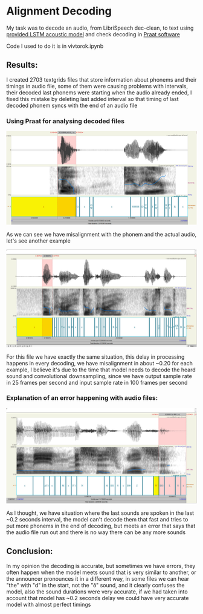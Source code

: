 # Alignment Decoding
My task was to decode an audio, from LibriSpeech dec-clean, to text using [provided LSTM acoustic model](https://gist.github.com/proger/a7e820fbfa0181273fdbf2351901d0d8) and check decoding in [Praat software](https://www.fon.hum.uva.nl/praat/)

Code I used to do it is in vivtorok.ipynb

## Results:

I created 2703 textgrids files that store information about phonems and their timings in audio file, some of them were causing problems with intervals, their decoded last phonems were starting when the audio already ended, I fixed this mistake by deleting last added interval so that timing of last decoded phonem syncs with the end of an audio file

### Using Praat for analysing decoded files

![84-121123-0](84-121123-0.jpg)

As we can see we have misalignment with the phonem and the actual audio, let's see another example

![1462-170142-0042](1462-170142-0042.jpg)

For this file we have exactly the same situation, this delay in processing happens in every decoding, we have misalignment in about ~0.20 for each example, I believe it's due to the time that model needs to decode the heard sound and convolutional downsampling, since we have output sample rate in 25 frames per second and input sample rate in 100 frames per second

### Explanation of an error happening with audio files:  

![2428-83699-0013](2428-83699-0013.jpg)

As I thought, we have situation where the last sounds are spoken in the last ~0.2 seconds interval, the model can't decode them that fast and tries to put more phonems in the end of decoding, but meets an error that says that the audio file run out and there is no way there can be any more sounds

## Conclusion:

In my opinion the decoding is accurate, but sometimes we have errors, they often happen when the model meets sound that is very similar to another, or the announcer pronounces it in a different way, in some files we can hear "the" with "d" in the start, not the "ð" sound, and it clearly confuses the model, also the sound durations were very accurate, if we had taken into account that model has ~0.2 seconds delay we could have very accurate model with almost perfect timings

